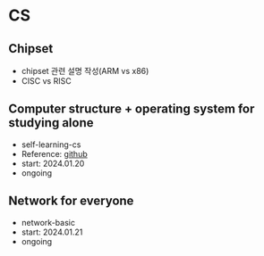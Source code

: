 # CS

## Chipset

- chipset 관련 설명 작성(ARM vs x86)
- CISC vs RISC

## Computer structure + operating system for studying alone

- self-learning-cs
- Reference: [github](https://github.com/kangtegong/self-learning-cs)
- start: 2024.01.20
- ongoing

## Network for everyone

- network-basic
- start: 2024.01.21
- ongoing